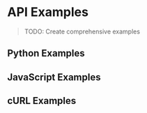 # API Examples

> TODO: Create comprehensive examples

## Python Examples
<!-- TODO: requests and httpx examples -->

## JavaScript Examples
<!-- TODO: fetch and axios examples -->

## cURL Examples
<!-- TODO: Command-line examples -->
